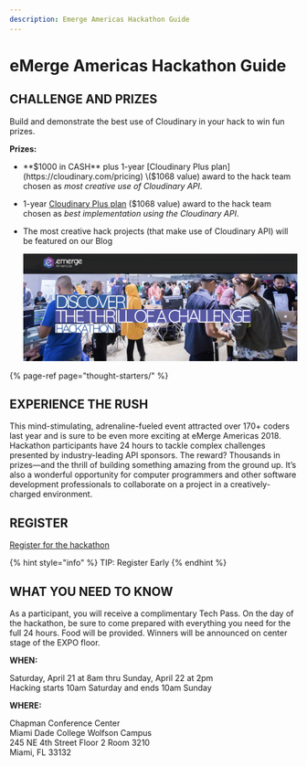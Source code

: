 ```yaml
---
description: Emerge Americas Hackathon Guide
---
```


# eMerge Americas Hackathon Guide

## CHALLENGE AND PRIZES

Build and demonstrate the best use of Cloudinary in your hack to win fun prizes.

**Prizes:**

* **$1000 in CASH** plus 1-year [Cloudinary Plus plan](https://cloudinary.com/pricing) \($1068 value\) award to the hack team chosen as _most creative use of Cloudinary API_.
* 1-year [Cloudinary Plus plan](https://cloudinary.com/pricing) \($1068 value\) award to the hack team chosen as _best implementation using the Cloudinary API_.
* The most creative hack projects \(that make use of Cloudinary API\) will be featured on our Blog

  ![](.gitbook/assets/emergeamericas2018-cover%20%281%29.png)

{% page-ref page="thought-starters/" %}

## EXPERIENCE THE RUSH

This mind-stimulating, adrenaline-fueled event attracted over 170+ coders last year and is sure to be even more exciting at eMerge Americas 2018. Hackathon participants have 24 hours to tackle complex challenges presented by industry-leading API sponsors. The reward? Thousands in prizes—and the thrill of building something amazing from the ground up. It’s also a wonderful opportunity for computer programmers and other software development professionals to collaborate on a project in a creatively-charged environment.

## **REGISTER**

[Register for the hackathon](https://www.eventbrite.com/e/emerge-americas-hackathon-2018-in-partnership-with-wyncode-tickets-42537305225)

{% hint style="info" %}
TIP: Register Early
{% endhint %}

## WHAT YOU NEED TO KNOW

As a participant, you will receive a complimentary Tech Pass. On the day of the hackathon, be sure to come prepared with everything you need for the full 24 hours. Food will be provided. Winners will be announced on center stage of the EXPO floor.

**WHEN:**

Saturday, April 21 at 8am thru Sunday, April 22 at 2pm  
Hacking starts 10am Saturday and ends 10am Sunday

**WHERE:**

Chapman Conference Center   
Miami Dade College Wolfson Campus  
245 NE 4th Street Floor 2 Room 3210  
 Miami, FL 33132





